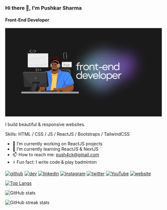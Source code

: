 ### Hi there 👋, I'm Pushkar Sharma
#### Front-End Developer
![Front-End Developer](images/GitHub-banner.png)

I build beautiful & responsive websites.

Skills: HTML / CSS / JS / ReactJS / Bootstraps / TailwindCSS

- 🔭 I’m currently working on ReactJS projects 
- 🌱 I’m currently learning ReactJS & NextJS 
- 📫 How to reach me: push4ck@gmail.com 
- ⚡ Fun fact: I write code & play badminton 


[<img src='https://cdn.jsdelivr.net/npm/simple-icons@3.0.1/icons/github.svg' alt='github' height='40'>](https://github.com/push4ck)  [<img src='https://cdn.jsdelivr.net/npm/simple-icons@3.0.1/icons/hashnode.svg' alt='dev' height='40'>](https://hashnode.com/@cyberhub)  [<img src='https://cdn.jsdelivr.net/npm/simple-icons@3.0.1/icons/linkedin.svg' alt='linkedin' height='40'>](https://www.linkedin.com/in/pushkarsharma652/)  [<img src='https://cdn.jsdelivr.net/npm/simple-icons@3.0.1/icons/instagram.svg' alt='instagram' height='40'>](https://www.instagram.com/push4ck/)  [<img src='https://cdn.jsdelivr.net/npm/simple-icons@3.0.1/icons/twitter.svg' alt='twitter' height='40'>](https://twitter.com/push4ck)  [<img src='https://cdn.jsdelivr.net/npm/simple-icons@3.0.1/icons/youtube.svg' alt='YouTube' height='40'>](https://www.youtube.com/channel/UC6V4lLWs40ApiJF01Uk2Igg)  [<img src='https://cdn.jsdelivr.net/npm/simple-icons@3.0.1/icons/icloud.svg' alt='website' height='40'>](https://push4ck.vercel.app)  

[![Top Langs](https://github-readme-stats.vercel.app/api/top-langs/?username=push4ck)](https://github.com/anuraghazra/github-readme-stats)

![GitHub stats](https://github-readme-stats.vercel.app/api?username=push4ck&show_icons=true)  

![GitHub streak stats](https://streak-stats.demolab.com/?user=push4ck)  

